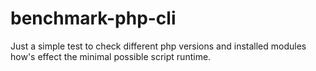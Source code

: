 # benchmark-php-cli
Just a simple test to check different php versions and installed modules how's effect the minimal possible script runtime.

